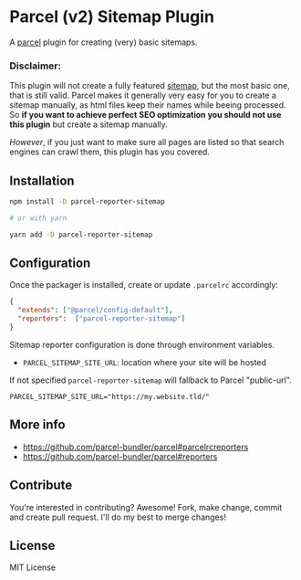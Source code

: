 # Parcel (v2) Sitemap Plugin

A [parcel](https://github.com/parcel-bundler/parcel) plugin for creating (very) basic sitemaps.

### Disclaimer:

This plugin will not create a fully featured [sitemap](https://www.sitemaps.org/protocol.html), but the most basic one, that is still valid. Parcel makes it generally very easy for you to create a sitemap manually, as html files keep their names while beeing processed. So **if you want to achieve perfect SEO optimization you should not use this plugin** but create a sitemap manually.

*However*, if you just want to make sure all pages are listed so that search engines can crawl them, this plugin has you covered.

## Installation

```bash
npm install -D parcel-reporter-sitemap

# or with yarn

yarn add -D parcel-reporter-sitemap
```

## Configuration

Once the packager is installed, create or update `.parcelrc` accordingly:


```json
{
  "extends": ["@parcel/config-default"],
  "reporters":  ["parcel-reporter-sitemap"]
}
```

Sitemap reporter configuration is done through environment variables.

- `PARCEL_SITEMAP_SITE_URL`: location where your site will be hosted

If not specified `parcel-reporter-sitemap` will fallback to Parcel "public-url".

```
PARCEL_SITEMAP_SITE_URL="https://my.website.tld/"
```

## More info

- https://github.com/parcel-bundler/parcel#parcelrcreporters
- https://github.com/parcel-bundler/parcel#reporters

## Contribute

You're interested in contributing? Awesome! Fork, make change, commit and create pull request. I'll do my best to merge changes!


## License

MIT License
